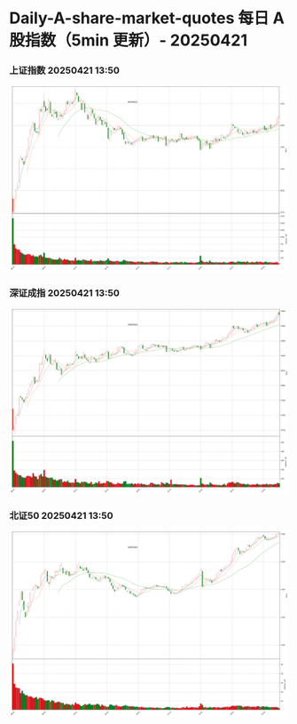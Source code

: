 
# Daily-A-share-market-quotes 每日 A 股指数（5min 更新）- 20250421

### 上证指数 20250421 13:50
![](./fig/2025/4/20250421-sh000001.png)

### 深证成指 20250421 13:50
![](./fig/2025/4/20250421-sz399001.png)

### 北证50 20250421 13:50
![](./fig/2025/4/20250421-bj899050.png)

